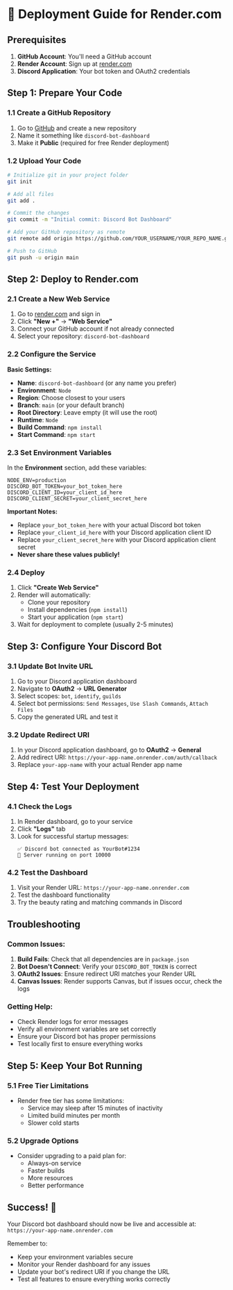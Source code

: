 # 🚀 Deployment Guide for Render.com

## Prerequisites

1. **GitHub Account**: You'll need a GitHub account
2. **Render Account**: Sign up at [render.com](https://render.com)
3. **Discord Application**: Your bot token and OAuth2 credentials

## Step 1: Prepare Your Code

### 1.1 Create a GitHub Repository

1. Go to [GitHub](https://github.com) and create a new repository
2. Name it something like `discord-bot-dashboard`
3. Make it **Public** (required for free Render deployment)

### 1.2 Upload Your Code

```bash
# Initialize git in your project folder
git init

# Add all files
git add .

# Commit the changes
git commit -m "Initial commit: Discord Bot Dashboard"

# Add your GitHub repository as remote
git remote add origin https://github.com/YOUR_USERNAME/YOUR_REPO_NAME.git

# Push to GitHub
git push -u origin main
```

## Step 2: Deploy to Render.com

### 2.1 Create a New Web Service

1. Go to [render.com](https://render.com) and sign in
2. Click **"New +"** → **"Web Service"**
3. Connect your GitHub account if not already connected
4. Select your repository: `discord-bot-dashboard`

### 2.2 Configure the Service

**Basic Settings:**
- **Name**: `discord-bot-dashboard` (or any name you prefer)
- **Environment**: `Node`
- **Region**: Choose closest to your users
- **Branch**: `main` (or your default branch)
- **Root Directory**: Leave empty (it will use the root)
- **Runtime**: `Node`
- **Build Command**: `npm install`
- **Start Command**: `npm start`

### 2.3 Set Environment Variables

In the **Environment** section, add these variables:

```
NODE_ENV=production
DISCORD_BOT_TOKEN=your_bot_token_here
DISCORD_CLIENT_ID=your_client_id_here
DISCORD_CLIENT_SECRET=your_client_secret_here
```

**Important Notes:**
- Replace `your_bot_token_here` with your actual Discord bot token
- Replace `your_client_id_here` with your Discord application client ID
- Replace `your_client_secret_here` with your Discord application client secret
- **Never share these values publicly!**

### 2.4 Deploy

1. Click **"Create Web Service"**
2. Render will automatically:
   - Clone your repository
   - Install dependencies (`npm install`)
   - Start your application (`npm start`)
3. Wait for deployment to complete (usually 2-5 minutes)

## Step 3: Configure Your Discord Bot

### 3.1 Update Bot Invite URL

1. Go to your Discord application dashboard
2. Navigate to **OAuth2** → **URL Generator**
3. Select scopes: `bot`, `identify`, `guilds`
4. Select bot permissions: `Send Messages`, `Use Slash Commands`, `Attach Files`
5. Copy the generated URL and test it

### 3.2 Update Redirect URI

1. In your Discord application dashboard, go to **OAuth2** → **General**
2. Add redirect URI: `https://your-app-name.onrender.com/auth/callback`
3. Replace `your-app-name` with your actual Render app name

## Step 4: Test Your Deployment

### 4.1 Check the Logs

1. In Render dashboard, go to your service
2. Click **"Logs"** tab
3. Look for successful startup messages:
   ```
   ✅ Discord bot connected as YourBot#1234
   🚀 Server running on port 10000
   ```

### 4.2 Test the Dashboard

1. Visit your Render URL: `https://your-app-name.onrender.com`
2. Test the dashboard functionality
3. Try the beauty rating and matching commands in Discord

## Troubleshooting

### Common Issues:

1. **Build Fails**: Check that all dependencies are in `package.json`
2. **Bot Doesn't Connect**: Verify your `DISCORD_BOT_TOKEN` is correct
3. **OAuth2 Issues**: Ensure redirect URI matches your Render URL
4. **Canvas Issues**: Render supports Canvas, but if issues occur, check the logs

### Getting Help:

- Check Render logs for error messages
- Verify all environment variables are set correctly
- Ensure your Discord bot has proper permissions
- Test locally first to ensure everything works

## Step 5: Keep Your Bot Running

### 5.1 Free Tier Limitations

- Render free tier has some limitations:
  - Service may sleep after 15 minutes of inactivity
  - Limited build minutes per month
  - Slower cold starts

### 5.2 Upgrade Options

- Consider upgrading to a paid plan for:
  - Always-on service
  - Faster builds
  - More resources
  - Better performance

## Success! 🎉

Your Discord bot dashboard should now be live and accessible at:
`https://your-app-name.onrender.com`

Remember to:
- Keep your environment variables secure
- Monitor your Render dashboard for any issues
- Update your bot's redirect URI if you change the URL
- Test all features to ensure everything works correctly
